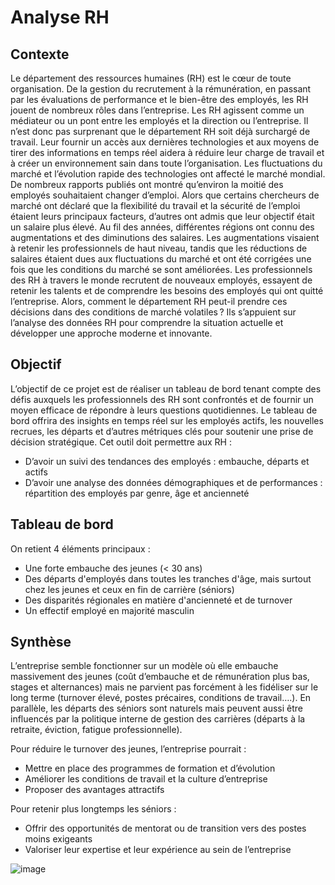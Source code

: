 # Analyse RH
## Contexte
Le département des ressources humaines (RH) est le cœur de toute organisation. De la gestion du recrutement à la rémunération, en passant par les évaluations de performance et le bien-être des employés, les RH jouent de nombreux rôles dans l’entreprise. Les RH agissent comme un médiateur ou un pont entre les employés et la direction ou l’entreprise. Il n’est donc pas surprenant que le département RH soit déjà surchargé de travail. Leur fournir un accès aux dernières technologies et aux moyens de tirer des informations en temps réel aidera à réduire leur charge de travail et à créer un environnement sain dans toute l’organisation.
Les fluctuations du marché et l’évolution rapide des technologies ont affecté le marché mondial. De nombreux rapports publiés ont montré qu’environ la moitié des employés souhaitaient changer d’emploi. Alors que certains chercheurs de marché ont déclaré que la flexibilité du travail et la sécurité de l’emploi étaient leurs principaux facteurs, d’autres ont admis que leur objectif était un salaire plus élevé.
Au fil des années, différentes régions ont connu des augmentations et des diminutions des salaires. Les augmentations visaient à retenir les professionnels de haut niveau, tandis que les réductions de salaires étaient dues aux fluctuations du marché et ont été corrigées une fois que les conditions du marché se sont améliorées. Les professionnels des RH à travers le monde recrutent de nouveaux employés, essayent de retenir les talents et de comprendre les besoins des employés qui ont quitté l’entreprise.
Alors, comment le département RH peut-il prendre ces décisions dans des conditions de marché volatiles ? Ils s’appuient sur l’analyse des données RH pour comprendre la situation actuelle et développer une approche moderne et innovante. 

## Objectif
L’objectif de ce projet est de réaliser un tableau de bord tenant compte des défis auxquels les professionnels des RH sont confrontés et de fournir un moyen efficace de répondre à leurs questions quotidiennes.  Le tableau de bord offrira des insights en temps réel sur les employés actifs, les nouvelles recrues, les départs et d’autres métriques clés pour soutenir une prise de décision stratégique. 
Cet outil doit permettre aux RH : 
-	D’avoir  un suivi des tendances des employés : embauche, départs et actifs
-	D’avoir une analyse des données démographiques et de performances : répartition des employés par genre, âge et ancienneté

## Tableau de bord
On retient 4 éléments principaux :
- Une forte embauche des jeunes (< 30 ans)
- Des départs d'employés dans toutes les tranches d'âge, mais surtout chez les jeunes et ceux en fin de carrière (séniors)
- Des disparités régionales en matière d'ancienneté et de turnover
- Un effectif employé en majorité masculin

## Synthèse
L’entreprise semble fonctionner sur un modèle où elle embauche massivement des jeunes (coût d’embauche et de rémunération plus bas, stages et alternances) mais ne parvient pas forcément à les fidéliser sur le long terme (turnover élevé, postes précaires, conditions de travail….). En parallèle, les départs des séniors sont naturels mais peuvent aussi être influencés par la politique interne de gestion des carrières (départs à la retraite, éviction, fatigue professionnelle).

Pour réduire le turnover des jeunes, l’entreprise pourrait :
- Mettre en place des programmes de formation et d’évolution
- Améliorer les conditions de travail et la culture d’entreprise
- Proposer des avantages attractifs
  
Pour retenir plus longtemps les séniors :
- Offrir des opportunités de mentorat ou de transition vers des postes moins exigeants
- Valoriser leur expertise et leur expérience au sein de l’entreprise
  
![image](https://github.com/user-attachments/assets/cc4979ec-8789-499e-999d-02cf86561ab4)

